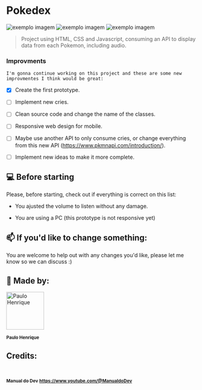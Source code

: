 # Pokedex

  
<img  src='#' alt='exemplo imagem'>

<img  src="#"  alt="exemplo imagem">

<img  src="#"  alt="exemplo imagem">

  

> Project using HTML, CSS and Javascript, consuming an API to display data from each Pokemon, including audio.

### Improvments

  
	I'm gonna continue working on this project and these are some new improvmentes I think would be great:


- [x] Create the first prototype.
- [ ] Implement new cries.
- [ ] Clean source code and change the name of the classes.
- [ ] Responsive web design for mobile.
- [ ] Maybe use another API to only consume cries, or change everything from this new API (https://www.pkmnapi.com/introduction/).
- [ ] Implement new ideas to make it more complete.

  

## 💻 Before starting

  

Please, before starting, check out if everything is correct on this list:


* You ajusted the volume to listen without any damage.

* You are using a PC (this prototype is not responsive yet)

  

## 📫 If you'd like to change something:

You are welcome to help out with any changes you'd like, please let me know so we can discuss :)

  

## 🤝 Made by:

<img  src="https://avatars.githubusercontent.com/u/114942833?v=4"  width="100px;"  alt="Paulo Henrique"/><br>

<sub>

<b>Paulo Henrique</b>

</sub>

## Credits:

<br>

<sub>

<b>Manual do Dev</b>
<b>https://www.youtube.com/@ManualdoDev</b>

</sub>

